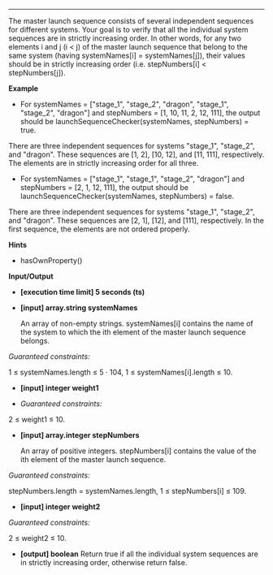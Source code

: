 ---

The master launch sequence consists of several independent sequences for different systems. Your goal is to verify that all the individual system sequences are in strictly increasing order. In other words, for any two elements i and j (i < j) of the master launch sequence that belong to the same system (having systemNames[i] = systemNames[j]), their values should be in strictly increasing order (i.e. stepNumbers[i] < stepNumbers[j]).

**Example**

- For systemNames = ["stage_1", "stage_2", "dragon", "stage_1", "stage_2", "dragon"] and stepNumbers = [1, 10, 11, 2, 12, 111], the output should be
  launchSequenceChecker(systemNames, stepNumbers) = true.

There are three independent sequences for systems "stage_1", "stage_2", and "dragon". These sequences are [1, 2], [10, 12], and [11, 111], respectively. The elements are in strictly increasing order for all three.

- For systemNames = ["stage_1", "stage_1", "stage_2", "dragon"] and stepNumbers = [2, 1, 12, 111], the output should be
  launchSequenceChecker(systemNames, stepNumbers) = false.

There are three independent sequences for systems "stage_1", "stage_2", and "dragon". These sequences are [2, 1], [12], and [111], respectively. In the first sequence, the elements are not ordered properly.

**Hints**

- hasOwnProperty()

**Input/Output**

- **[execution time limit] 5 seconds (ts)**
- **[input] array.string systemNames**

  An array of non-empty strings. systemNames[i] contains the name of the system to which the ith element of the master launch sequence belongs.

_Guaranteed constraints:_

1 ≤ systemNames.length ≤ 5 · 104,
1 ≤ systemNames[i].length ≤ 10.

- **[input] integer weight1**

- _Guaranteed constraints:_

2 ≤ weight1 ≤ 10.

- **[input] array.integer stepNumbers**

  An array of positive integers. stepNumbers[i] contains the value of the ith element of the master launch sequence.

_Guaranteed constraints:_

stepNumbers.length = systemNames.length,
1 ≤ stepNumbers[i] ≤ 109.

- **[input] integer weight2**

_Guaranteed constraints:_

2 ≤ weight2 ≤ 10.

- **[output] boolean**
  Return true if all the individual system sequences are in strictly increasing order, otherwise return false.
